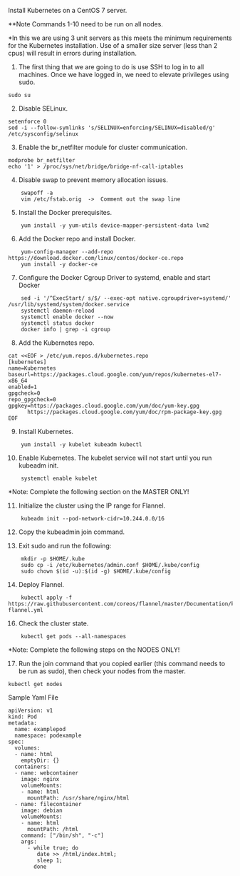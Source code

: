 Install Kubernetes on a CentOS 7 server.

**Note Commands 1-10 need to be run on all nodes.

*In this we are using 3 unit servers as this meets the minimum requirements for the Kubernetes installation. 
Use of a smaller size server (less than 2 cpus) will result in errors during installation.

1. The first thing that we are going to do is use SSH to log in to all machines. 
Once we have logged in, we need to elevate privileges using sudo.
```
sudo su
```
2. Disable SELinux.
```
setenforce 0
sed -i --follow-symlinks 's/SELINUX=enforcing/SELINUX=disabled/g' /etc/sysconfig/selinux
```
3. Enable the br_netfilter module for cluster communication.
```
modprobe br_netfilter
echo '1' > /proc/sys/net/bridge/bridge-nf-call-iptables
```
4. Disable swap to prevent memory allocation issues.
```
    swapoff -a
    vim /etc/fstab.orig  ->  Comment out the swap line
```
5. Install the Docker prerequisites.
```
    yum install -y yum-utils device-mapper-persistent-data lvm2
```   
6. Add the Docker repo and install Docker.
```
    yum-config-manager --add-repo https://download.docker.com/linux/centos/docker-ce.repo
    yum install -y docker-ce
```    
7. Configure the Docker Cgroup Driver to systemd, enable and start Docker
```
    sed -i '/^ExecStart/ s/$/ --exec-opt native.cgroupdriver=systemd/' /usr/lib/systemd/system/docker.service 
    systemctl daemon-reload
    systemctl enable docker --now 
    systemctl status docker
    docker info | grep -i cgroup
```    
8. Add the Kubernetes repo.
```
cat <<EOF > /etc/yum.repos.d/kubernetes.repo
[kubernetes]
name=Kubernetes
baseurl=https://packages.cloud.google.com/yum/repos/kubernetes-el7-x86_64
enabled=1
gpgcheck=0
repo_gpgcheck=0
gpgkey=https://packages.cloud.google.com/yum/doc/yum-key.gpg
      https://packages.cloud.google.com/yum/doc/rpm-package-key.gpg
EOF
```
9. Install Kubernetes.
```
    yum install -y kubelet kubeadm kubectl
```    
10. Enable Kubernetes. The kubelet service will not start until you run kubeadm init.
```
    systemctl enable kubelet
```    
*Note: Complete the following section on the MASTER ONLY!

11. Initialize the cluster using the IP range for Flannel.
```
    kubeadm init --pod-network-cidr=10.244.0.0/16
```    
12. Copy the kubeadmin join command.

13. Exit sudo and run the following:
```
    mkdir -p $HOME/.kube
    sudo cp -i /etc/kubernetes/admin.conf $HOME/.kube/config
    sudo chown $(id -u):$(id -g) $HOME/.kube/config
```    
14. Deploy Flannel.
```
    kubectl apply -f https://raw.githubusercontent.com/coreos/flannel/master/Documentation/kube-flannel.yml
```    
16. Check the cluster state.
```
    kubectl get pods --all-namespaces
```    
*Note: Complete the following steps on the NODES ONLY!

17. Run the join command that you copied earlier (this command needs to be run as sudo), then check your nodes from the master.
```
kubectl get nodes
```


Sample Yaml File
```
apiVersion: v1
kind: Pod
metadata:
  name: examplepod
  namespace: podexample
spec:
  volumes:
  - name: html
    emptyDir: {}
  containers:
  - name: webcontainer
    image: nginx
    volumeMounts:
    - name: html
      mountPath: /usr/share/nginx/html
  - name: filecontainer
    image: debian
    volumeMounts:
    - name: html
      mountPath: /html
    command: ["/bin/sh", "-c"]
    args:
      - while true; do
         date >> /html/index.html;
         sleep 1;
        done
```

